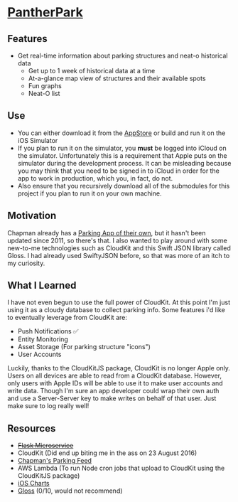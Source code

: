 # [PantherPark](https://itunes.apple.com/us/app/pantherpark/id1111164917?ls=1&mt=8)

## Features

- Get real-time information about parking structures and neat-o historical data
  - Get up to 1 week of historical data at a time
  - At-a-glance map view of structures and their available spots
  - Fun graphs
  - Neat-O list

## Use

- You can either download it from the [AppStore](https://itunes.apple.com/us/app/pantherpark/id1111164917?ls=1&mt=8) or build and run it on the iOS Simulator
- If you plan to run it on the simulator, you __must__ be logged into iCloud on the simulator. Unfortunately this is a requirement that Apple puts on the simulator during the development process. It can be misleading because you may think that you need to be signed in to iCloud in order for the app to work in production, which you, in fact, do not.
- Also ensure that you recursively download all of the submodules for this project if you plan to run it on your own machine.

## Motivation

Chapman already has a [Parking App of their own](https://itunes.apple.com/us/app/chapman-parking/id468267844?mt=8), but it hasn't been updated since 2011, so there's that. I also wanted to play around with some new-to-me technologies such as CloudKit and this Swift JSON library called Gloss. I had already used SwiftyJSON before, so that was more of an itch to my curiosity.

## What I Learned

I have not even begun to use the full power of CloudKit. At this point I'm just using it as a cloudy database to collect parking info. Some features i'd like to eventually leverage from CloudKit are:
- Push Notifications ✅
- Entity Monitoring
- Asset Storage (For parking structure "icons")
- User Accounts

Luckily, thanks to the CloudKitJS package, CloudKit is no longer Apple only. Users on all devices are able to read from a CloudKit database. However, only users with Apple IDs will be able to use it to make user accounts and write data. Though I'm sure an app developer could wrap their own auth and use a Server-Server key to make writes on behalf of that user. Just make sure to log really well!

## Resources

- ~~[Flask Microservice](https://github.com/ciauri/stephenciauri.com/tree/master/app/mod_parking)~~
- CloudKit (Did end up biting me in the ass on 23 August 2016)
- [Chapman's Parking Feed](https://webfarm.chapman.edu/parkingservice/parkingservice/counts)
- AWS Lambda (To run Node cron jobs that upload to CloudKit using the CloudKitJS package)
- [iOS Charts](https://github.com/danielgindi/Charts)
- [Gloss](https://github.com/hkellaway/Gloss) (0/10, would not recommend)

